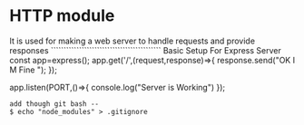 <h1>HTTP module</h1>
It is used for making a web server to handle requests and provide responses
```````````````````````````````````````````
Basic Setup For Express Server
const app=express();
app.get('/',(request,response)=>{
    response.send("OK I M Fine ");
});

app.listen(PORT,()=>{
    console.log("Server is Working")
});
```````````````````````````````````````````
add though git bash --
$ echo "node_modules" > .gitignore
